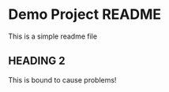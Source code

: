 # Demo Project README

This is a simple readme file

## HEADING 2

This is bound to cause problems!
